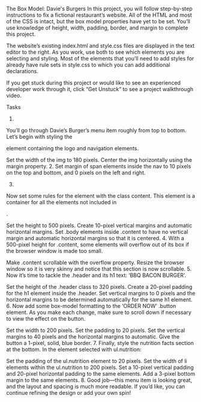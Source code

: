 The Box Model: Davie's Burgers
In this project, you will follow step-by-step instructions to fix a fictional restaurant’s website. All of the HTML and most of the CSS is intact, but the box model properties have yet to be set. You’ll use knowledge of height, width, padding, border, and margin to complete this project.

The website’s existing index.html and style.css files are displayed in the text editor to the right. As you work, use both to see which elements you are selecting and styling. Most of the elements that you’ll need to add styles for already have rule sets in style.css to which you can add additional declarations.

If you get stuck during this project or would like to see an experienced developer work through it, click “Get Unstuck“ to see a project walkthrough video.

Tasks

1.
You’ll go through Davie’s Burger’s menu item roughly from top to bottom. Let’s begin with styling the <nav> element containing the logo and navigation elements.

Set the width of the img to 180 pixels.
Center the img horizontally using the margin property.
2.
Set margin of span elements inside the nav to 10 pixels on the top and bottom, and 0 pixels on the left and right.

3.
Now set some rules for the element with the class content. This element is a container for all the elements not included in <nav>.

Set the height to 500 pixels.
Create 10-pixel vertical margins and automatic horizontal margins.
Set .body elements inside .content to have no vertical margin and automatic horizontal margins so that it is centered.
4.
With a 500-pixel height for .content, some elements will overflow out of its box if the browser window is made too small.

Make .content scrollable with the overflow property.
Resize the browser window so it is very skinny and notice that this section is now scrollable.
5.
Now it’s time to tackle the .header and its h1 text: ‘BBQ BACON BURGER’.

Set the height of the .header class to 320 pixels.
Create a 20-pixel padding for the h1 element inside the .header.
Set vertical margins to 0 pixels and the horizontal margins to be determined automatically for the same h1 element.
6.
Now add some box-model formatting to the ‘ORDER NOW’ .button element. As you make each change, make sure to scroll down if necessary to view the effect on the button.

Set the width to 200 pixels.
Set the padding to 20 pixels.
Set the vertical margins to 40 pixels and the horizontal margins to automatic.
Give the button a 1-pixel, solid, blue border.
7.
Finally, style the nutrition facts section at the bottom. In the element selected with ul.nutrition:

Set the padding of the ul.nutrition element to 20 pixels.
Set the width of li elements within the ul.nutrition to 200 pixels.
Set a 10-pixel vertical padding and 20-pixel horizontal padding to the same elements.
Add a 3-pixel bottom margin to the same elements.
8.
Good job—this menu item is looking great, and the layout and spacing is much more readable. If you’d like, you can continue refining the design or add your own spin!